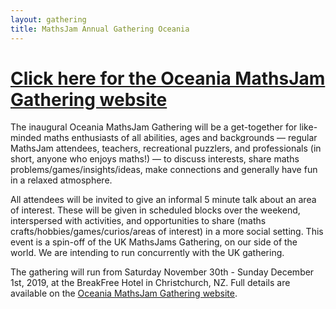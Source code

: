 ```yaml
---
layout: gathering
title: MathsJam Annual Gathering Oceania
---
```


# [Click here for the Oceania MathsJam Gathering website](https://mj-oceania.positronic.nz/welcome)

The inaugural Oceania MathsJam Gathering will be a get-together for like-minded maths enthusiasts of all abilities, ages and backgrounds — regular MathsJam attendees, teachers, recreational puzzlers, and professionals (in short, anyone who enjoys maths!) — to discuss interests, share maths problems/games/insights/ideas, make connections and generally have fun in a relaxed atmosphere.

All attendees will be invited to give an informal 5 minute talk about an area of interest. These will be given in scheduled blocks over the weekend, interspersed with activities, and opportunities to share (maths crafts/hobbies/games/curios/areas of interest) in a more social setting. This event is a spin-off of the UK MathsJams Gathering, on our side of the world. We are intending to run concurrently with the UK gathering.

The gathering will run from Saturday November 30th - Sunday December 1st, 2019, at the BreakFree Hotel in Christchurch, NZ. Full details are available on the [Oceania MathsJam Gathering website](https://mj-oceania.positronic.nz/welcome).
